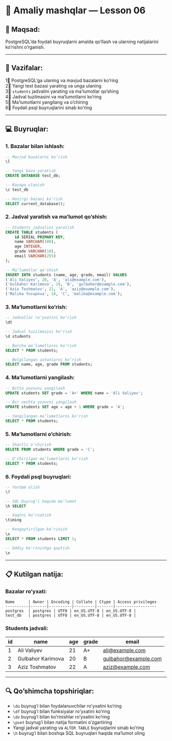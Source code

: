 # 📐 Amaliy mashqlar — Lesson 06

## 🎯 Maqsad:
PostgreSQLʼda foydali buyruqlarni amalda qoʼllash va ularning natijalarini koʼrishni oʼrganish.

---

## 🔷 Vazifalar:
1⃣ PostgreSQLʼga ulaning va mavjud bazalarni koʼring  
2⃣ Yangi test bazasi yarating va unga ulaning  
3⃣ `students` jadvalini yarating va maʼlumotlar qoʼshing  
4⃣ Jadval tuzilmasini va maʼlumotlarni koʼring  
5⃣ Maʼlumotlarni yangilang va oʼchiring  
6⃣ Foydali psql buyruqlarini sinab koʼring

---

## 💻 Buyruqlar:

### 1. Bazalar bilan ishlash:
```sql
-- Mavjud bazalarni koʼrish
\l

-- Yangi baza yaratish
CREATE DATABASE test_db;

-- Bazaga ulanish
\c test_db

-- Hozirgi bazani koʼrish
SELECT current_database();
```

### 2. Jadval yaratish va maʼlumot qoʼshish:
```sql
-- Students jadvalini yaratish
CREATE TABLE students (
    id SERIAL PRIMARY KEY,
    name VARCHAR(100),
    age INTEGER,
    grade VARCHAR(10),
    email VARCHAR(255)
);

-- Maʼlumotlar qoʼshish
INSERT INTO students (name, age, grade, email) VALUES
('Ali Valiyev', 20, 'A', 'ali@example.com'),
('Gulbahor Karimova', 19, 'B', 'gulbahor@example.com'),
('Aziz Toshmatov', 21, 'A', 'aziz@example.com'),
('Malika Yusupova', 18, 'C', 'malika@example.com');
```

### 3. Maʼlumotlarni koʼrish:
```sql
-- Jadvallar roʼyxatini koʼrish
\dt

-- Jadval tuzilmasini koʼrish
\d students

-- Barcha maʼlumotlarni koʼrish
SELECT * FROM students;

-- Belgilangan ustunlarni koʼrish
SELECT name, age, grade FROM students;
```

### 4. Maʼlumotlarni yangilash:
```sql
-- Bitta yozuvni yangilash
UPDATE students SET grade = 'A+' WHERE name = 'Ali Valiyev';

-- Bir nechta yozuvni yangilash
UPDATE students SET age = age + 1 WHERE grade = 'A';

-- Yangilangan maʼlumotlarni koʼrish
SELECT * FROM students;
```

### 5. Maʼlumotlarni oʼchirish:
```sql
-- Shartli oʼchirish
DELETE FROM students WHERE grade = 'C';

-- Oʼchirilgan maʼlumotlarni koʼrish
SELECT * FROM students;
```

### 6. Foydali psql buyruqlari:
```sql
-- Yordam olish
\?

-- SQL buyrugʼi haqida maʼlumot
\h SELECT

-- Vaqtni koʼrsatish
\timing

-- Kengaytirilgan koʼrinish
\x
SELECT * FROM students LIMIT 1;

-- Oddiy koʼrinishga qaytish
\x
```

---

## 📋 Kutilgan natija:

### Bazalar roʼyxati:
```
Name      | Owner | Encoding | Collate | Ctype | Access privileges
----------|-------|----------|---------|-------|------------------
postgres  | postgres | UTF8 | en_US.UTF-8 | en_US.UTF-8 |
test_db   | postgres | UTF8 | en_US.UTF-8 | en_US.UTF-8 |
```

### Students jadvali:
| id | name | age | grade | email |
|----|------|-----|-------|-------|
| 1  | Ali Valiyev | 21 | A+ | ali@example.com |
| 2  | Gulbahor Karimova | 20 | B | gulbahor@example.com |
| 3  | Aziz Toshmatov | 22 | A | aziz@example.com |

---

## 🔍 Qoʼshimcha topshiriqlar:
- `\du` buyrugʼi bilan foydalanuvchilar roʼyxatini koʼring
- `\df` buyrugʼi bilan funksiyalar roʼyxatini koʼring
- `\dv` buyrugʼi bilan koʼrinishlar roʼyxatini koʼring
- `\pset` buyrugʼi bilan natija formatini oʼzgartiring
- Yangi jadval yarating va `ALTER TABLE` buyruqlarini sinab koʼring
- `\h` buyrugʼi bilan boshqa SQL buyruqlari haqida maʼlumot oling 